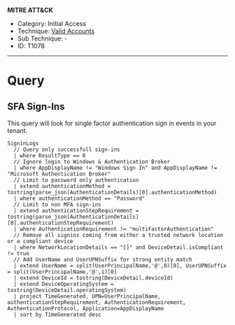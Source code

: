 **MITRE ATT&CK**
- Category: Initial Access
- Technique: [Valid Accounts](https://attack.mitre.org/techniques/T1078/)
- Sub Technique: - 
- ID: T1078
---
# Query

## SFA Sign-Ins

This query will look for single factor authentication sign in events in your tenant.

```KQL
SigninLogs
  // Query only successfull sign-ins
  | where ResultType == 0
  // Ignore login to Windows & Authentication Broker
  | where AppDisplayName != "Windows Sign In" and AppDisplayName != "Microsoft Authentication Broker"
  // Limit to password only authentication
  | extend authenticationMethod = tostring(parse_json(AuthenticationDetails)[0].authenticationMethod)
  | where authenticationMethod == "Password"
  // Limit to non MFA sign-ins
  | extend authenticationStepRequirement = tostring(parse_json(AuthenticationDetails)[0].authenticationStepRequirement)
  | where AuthenticationRequirement != "multiFactorAuthentication"
  // Remove all signins coming from either a trusted network location or a compliant device
  | where NetworkLocationDetails == "[]" and DeviceDetail.isCompliant != true
  // Add UserName and UserUPNSuffix for strong entity match
  | extend UserName = split(UserPrincipalName,'@',0)[0], UserUPNSuffix = split(UserPrincipalName,'@',1)[0]
  | extend DeviceId = tostring(DeviceDetail.deviceId)
  | extend DeviceOperatingSystem = tostring(DeviceDetail.operatingSystem)
  | project TimeGenerated, UPN=UserPrincipalName, authenticationStepRequirement, AuthenticationRequirement, AuthenticationProtocol, Application=AppDisplayName
  | sort by TimeGenerated desc
```
